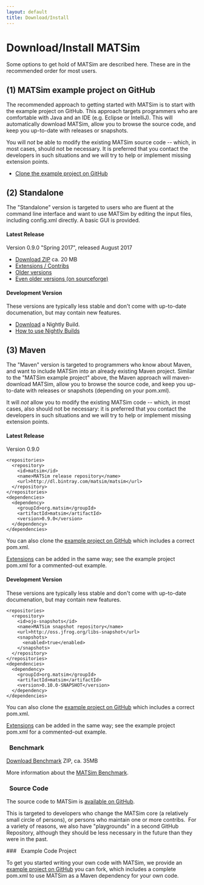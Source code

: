 ```yaml
---
layout: default
title: Download/Install
---
```


# Download/Install MATSim

Some options to get hold of MATSim are described here. These are in the recommended order for most users.
 
## (1) MATSim example project on GitHub

The recommended approach to getting started with MATSim is to start with the example project on GitHub. This approach targets programmers who are comfortable with Java and an IDE (e.g. Eclipse or IntelliJ). This will automatically download MATSim, allow you to browse the source code, and keep you up-to-date with releases or snapshots. 

You will _not_ be able to modify the existing MATSim source code -- which, in most cases, should not be necessary. It is preferred that you contact the developers in such situations and we will try to help or implement missing extension points.

- [<i class="fa fa-github"></i> Clone the example project on GitHub](https://github.com/matsim-org/matsim-example-project)
 
## (2) Standalone

The "Standalone" version is targeted to users who are fluent at the command line interface and want to use MATSim by editing the input files, including config.xml directly. A basic GUI is provided.

<div class="row">
<div class="col-md-6" markdown="1">

#### <i class="fa fa-cube"></i> Latest Release

Version 0.9.0 "Spring 2017", released August 2017

- [<i class="fa fa-download"></i> Download ZIP](https://github.com/matsim-org/matsim/releases/download/matsim-0.9.0/matsim-0.9.0.zip)  ca. 20 MB
- [<i class="fa fa-cubes"></i> Extensions / Contribs](https://github.com/matsim-org/matsim/releases/tag/matsim-0.9.0)
- [Older versions](https://github.com/matsim-org/matsim/tags)
- [Even older versions (on sourceforge)](https://sourceforge.net/projects/matsim/files/MATSim/)

</div>
<div class="col-md-6" markdown="1">

####   <i class="fa fa-bug"></i> Development Version

These versions are typically less stable and don't come with up-to-date documenation, but may contain new features.

- [<i class="fa fa-download"></i> Download](/files/builds/) a Nightly Build.
- [<i class="fa fa-book"></i> How to use Nightly Builds](/downloads/nightly)

</div>
</div>

## (3) Maven

The "Maven" version is targeted to programmers who know about Maven, and want to include MATSim into an already existing Maven project.  Similar to the "MATSim example project" above, the Maven approach will maven-download MATSim, allow you to browse the source code, and keep you up-to-date with releases or snapshots (depending on your pom.xml). 

It will _not_ allow you to modify the existing MATSim code -- which, in most cases, also should not be necessary: it is preferred that you contact the developers in such situations and we will try to help or implement missing extension points.

<div class="row">
<div class="col-xs-12 col-md-6" markdown="1">

#### <i class="fa fa-cube"></i> Latest Release

Version 0.9.0

    <repositories>
      <repository>
        <id>matsim</id>
        <name>MATSim release repository</name>
        <url>http://dl.bintray.com/matsim/matsim</url>
      </repository>
    </repositories>
    <dependencies>
      <dependency>
        <groupId>org.matsim</groupId>
        <artifactId>matsim</artifactId>
        <version>0.9.0</version>
      </dependency>
    </dependencies>

You can also clone the [example project on GitHub](https://github.com/matsim-org/matsim-example-project) which includes a correct pom.xml.

[Extensions](/extensions) can be added in the same way; see the example project pom.xml for a commented-out example.

</div>
<div class="col-xs-12 col-md-6" markdown="1">

#### <i class="fa fa-bug"></i> Development Version

These versions are typically less stable and don't come with up-to-date documenation, but may contain new features.

    <repositories>
      <repository>
        <id>ojo-snapshots</id>
        <name>MATSim snapshot repository</name>
        <url>http://oss.jfrog.org/libs-snapshot</url>
        <snapshots>
          <enabled>true</enabled>
        </snapshots>
      </repository>
    </repositories>
    <dependencies>
      <dependency>
        <groupId>org.matsim</groupId>
        <artifactId>matsim</artifactId>
        <version>0.10.0-SNAPSHOT</version>
      </dependency>
    </dependencies>

You can also clone the [example project on GitHub](https://github.com/matsim-org/matsim-example-project) which includes a correct pom.xml.

[Extensions](/extensions) can be added in the same way; see the example project pom.xml for a commented-out example.
</div>
</div>


<div class="row">
<div class="col-md-4" markdown="1">


### <i class="fa fa-tachometer"></i> &nbsp; Benchmark

[Download Benchmark](/files/benchmark/benchmark.zip) ZIP, ca. 35MB</p>

More information about the [MATSim Benchmark](/benchmark).

</div>
<div class="col-md-4" markdown="1">

### <i class="fa fa-file-code-o"></i> &nbsp; Source Code

The source code to MATSim is [available on <i class="fa fa-github"></i>GitHub](https://github.com/matsim-org/matsim).

This is targeted to developers who change the MATSim core (a relatively small circle of persons), or persons who maintain one or more contribs. &nbsp;For a variety of reasons, we also have "playgrounds" in a second GitHub Repository, although they should be less necessary in the future than they were in the past.</p>

</div>
<div class="col-md-4" markdown="1">
### <i class="fa fa-code-fork"></i> &nbsp; Example Code Project

To get you started writing your own code with MATSim, we provide an [example project on GitHub](https://github.com/matsim-org/matsim-example-project) you can fork, which includes a complete pom.xml to use MATSim as a Maven dependency for your own code.</p>

</div>
</div>

